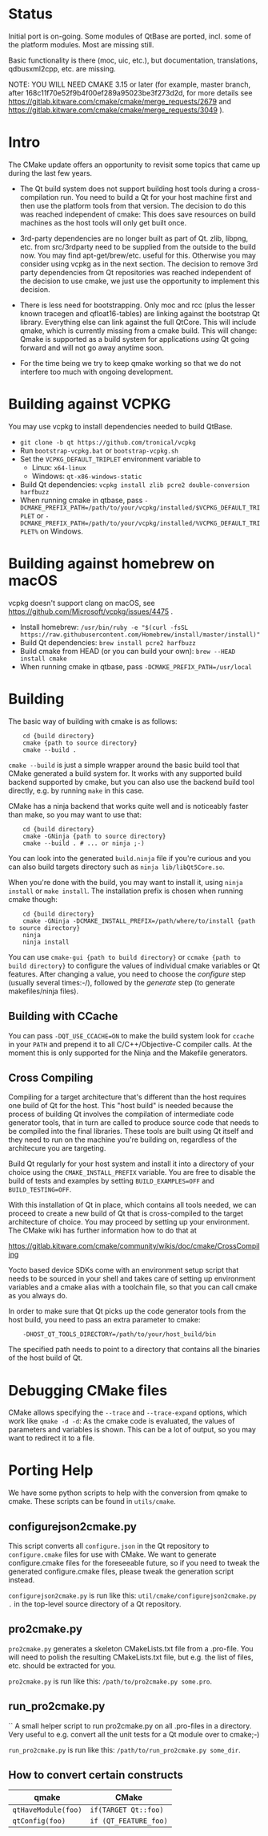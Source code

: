 # Status

Initial port is on-going. Some modules of QtBase are ported, incl. some of the platform modules. Most are missing still.

Basic functionality is there (moc, uic, etc.), but documentation, translations, qdbusxml2cpp, etc. are missing.

NOTE: YOU WILL NEED CMAKE 3.15 or later (for example, master branch,
after 168c11f70e52f9b4f00ef289a95023be3f273d2d, for more details see
https://gitlab.kitware.com/cmake/cmake/merge_requests/2679
and
https://gitlab.kitware.com/cmake/cmake/merge_requests/3049
).

# Intro

The CMake update offers an opportunity to revisit some topics that came up during the last few years.

* The Qt build system does not support building host tools during a cross-compilation run. You need to build a Qt for your host machine first and then use the platform tools from that version. The decision to do this was reached independent of cmake: This does save resources on build machines as the host tools will only get built once.

* 3rd-party dependencies are no longer built as part of Qt. zlib, libpng, etc. from src/3rdparty need
to be supplied from the outside to the build now. You may find apt-get/brew/etc. useful for this. Otherwise you may consider using vcpkg as in the next section. The decision to remove 3rd party dependencies from Qt repositories was reached independent of the decision to use cmake, we just use the opportunity to implement this decision.

* There is less need for bootstrapping. Only moc and rcc (plus the lesser known tracegen and qfloat16-tables) are linking against the bootstrap Qt library. Everything else can link against the full QtCore. This will include qmake, which is currently missing from a cmake build. This will change: Qmake is supported as a build system for applications *using* Qt going forward and will not go away anytime soon.

* For the time being we try to keep qmake working so that we do not interfere too much with ongoing development.


# Building against VCPKG

You may use vcpkg to install dependencies needed to build QtBase.

  * ```git clone -b qt https://github.com/tronical/vcpkg```
  * Run ```bootstrap-vcpkg.bat``` or ```bootstrap-vcpkg.sh```
  * Set the ``VCPKG_DEFAULT_TRIPLET`` environment variable to
    * Linux: ``x64-linux``
    * Windows: ``qt-x86-windows-static``
  * Build Qt dependencies:  ``vcpkg install zlib pcre2 double-conversion harfbuzz``
  * When running cmake in qtbase, pass ``-DCMAKE_PREFIX_PATH=/path/to/your/vcpkg/installed/$VCPKG_DEFAULT_TRIPLET`` or ``-DCMAKE_PREFIX_PATH=/path/to/your/vcpkg/installed/%VCPKG_DEFAULT_TRIPLET%`` on Windows.


# Building against homebrew on macOS

vcpkg doesn't support clang on macOS, see https://github.com/Microsoft/vcpkg/issues/4475 .

  * Install homebrew: ```/usr/bin/ruby -e "$(curl -fsSL https://raw.githubusercontent.com/Homebrew/install/master/install)"```
  * Build Qt dependencies:  ``brew install pcre2 harfbuzz``
  * Build cmake from HEAD (or you can build your own):  ``brew --HEAD install cmake``
  * When running cmake in qtbase, pass ``-DCMAKE_PREFIX_PATH=/usr/local``


# Building

The basic way of building with cmake is as follows:

```
    cd {build directory}
    cmake {path to source directory}
    cmake --build .
```

``cmake --build`` is just a simple wrapper around the basic build tool that CMake generated a build system for. It works with any supported build backend supported by cmake, but you can also use the backend build tool directly, e.g. by running ``make`` in this case.

CMake has a ninja backend that works quite well and is noticeably faster than make, so you may want to use that:

```
    cd {build directory}
    cmake -GNinja {path to source directory}
    cmake --build . # ... or ninja ;-)
```

You can look into the generated ``build.ninja`` file if you're curious and you can also build targets directory such as ``ninja lib/libQt5Core.so``.

When you're done with the build, you may want to install it, using ``ninja install`` or ``make install``. The installation prefix is chosen when running cmake though:

```
    cd {build directory}
    cmake -GNinja -DCMAKE_INSTALL_PREFIX=/path/where/to/install {path to source directory}
    ninja
    ninja install
```

You can use ``cmake-gui {path to build directory}`` or ``ccmake {path to build directory}`` to configure the values of individual cmake variables or Qt features. After changing a value, you need to choose the *configure* step (usually several times:-/), followed by the *generate* step (to generate makefiles/ninja files).

## Building with CCache

You can pass ``-DQT_USE_CCACHE=ON`` to make the build system look for ``ccache`` in your ``PATH`` and prepend it to all C/C++/Objective-C compiler calls. At the moment this is only supported for the Ninja and the Makefile generators.

## Cross Compiling

Compiling for a target architecture that's different than the host requires one build of Qt for the host. This "host build" is needed because the process of building Qt involves the compilation of intermediate code generator tools, that in turn are called to produce source code that needs to be compiled into the final libraries. These tools are built using Qt itself and they need to run on the machine you're building on, regardless of the architecure you are targeting.

Build Qt regularly for your host system and install it into a directory of your choice using the ``CMAKE_INSTALL_PREFIX`` variable.  You are free to disable the build of tests and examples by setting ``BUILD_EXAMPLES=OFF`` and ``BUILD_TESTING=OFF``.

With this installation of Qt in place, which contains all tools needed, we can proceed to create a new build of Qt that is cross-compiled to the target architecture of choice. You may proceed by setting up your environment. The CMake wiki has further information how to do that at

<https://gitlab.kitware.com/cmake/community/wikis/doc/cmake/CrossCompiling>

Yocto based device SDKs come with an environment setup script that needs to be sourced in your shell and takes care of setting up environment variables and a cmake alias with a toolchain file, so that you can call cmake as you always do.

In order to make sure that Qt picks up the code generator tools from the host build, you need to pass an extra parameter to cmake:

```
    -DHOST_QT_TOOLS_DIRECTORY=/path/to/your/host_build/bin
```

The specified path needs to point to a directory that contains all the binaries of the host build of Qt.

# Debugging CMake files

CMake allows specifying the ``--trace`` and ``--trace-expand`` options, which work like ``qmake -d -d``: As the cmake code is evaluated, the values of parameters and variables is shown. This can be a lot of output, so you may want to redirect it to a file.

# Porting Help

We have some python scripts to help with the conversion from qmake to cmake. These scripts can be found in ``utils/cmake``.

## configurejson2cmake.py

This script converts all ``configure.json`` in the Qt repository to ``configure.cmake`` files for use with CMake. We want to generate configure.cmake files for the foreseeable future, so if you need to tweak the generated configure.cmake files, please tweak the generation script instead.

``configurejson2cmake.py`` is run like this: ``util/cmake/configurejson2cmake.py .`` in the top-level source directory of a Qt repository.


## pro2cmake.py

``pro2cmake.py`` generates a skeleton CMakeLists.txt file from a .pro-file. You will need to polish the resulting CMakeLists.txt file, but e.g. the list of files, etc. should be extracted for you.

``pro2cmake.py`` is run like this: ``/path/to/pro2cmake.py some.pro``.


## run_pro2cmake.py

`` A small helper script to run pro2cmake.py on all .pro-files in a directory. Very useful to e.g. convert all the unit tests for a Qt module over to cmake;-)

``run_pro2cmake.py`` is run like this: ``/path/to/run_pro2cmake.py some_dir``.


## How to convert certain constructs

| qmake                 | CMake                   |
| ------                | ------                  |
| ``qtHaveModule(foo)`` | ``if(TARGET Qt::foo)``  |
| ``qtConfig(foo)``     | ``if (QT_FEATURE_foo)`` |


